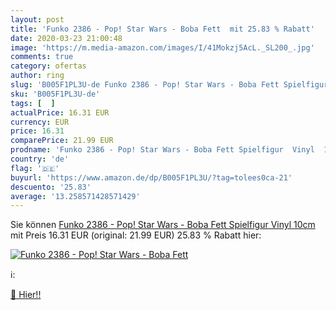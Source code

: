 ```yaml
---
layout: post
title: 'Funko 2386 - Pop! Star Wars - Boba Fett  mit 25.83 % Rabatt'
date: 2020-03-23 21:00:48
image: 'https://m.media-amazon.com/images/I/41Mokzj5AcL._SL200_.jpg'
comments: true
category: ofertas
author: ring
slug: 'B005F1PL3U-de Funko 2386 - Pop! Star Wars - Boba Fett Spielfigur Vinyl 10cm'
sku: 'B005F1PL3U-de'
tags: [  ]
actualPrice: 16.31 EUR
currency: EUR
price: 16.31
comparePrice: 21.99 EUR
prodname: 'Funko 2386 - Pop! Star Wars - Boba Fett Spielfigur  Vinyl  10cm'
country: 'de'
flag: '🇩🇪'
buyurl: 'https://www.amazon.de/dp/B005F1PL3U/?tag=tolees0ca-21'
descuento: '25.83'
average: '13.258571428571429'
---
```


Sie können [Funko 2386 - Pop! Star Wars - Boba Fett Spielfigur  Vinyl  10cm](https://www.amazon.de/dp/B005F1PL3U/?tag=tolees0ca-21) mit Preis 16.31 EUR (original: 21.99 EUR) 25.83 % Rabatt hier:

[![Funko 2386 - Pop! Star Wars - Boba Fett ](https://m.media-amazon.com/images/I/41Mokzj5AcL._SL200_.jpg)](https://www.amazon.de/dp/B005F1PL3U/?tag=tolees0ca-21)

ℹ️:


[🛒 Hier!!](https://www.amazon.de/dp/B005F1PL3U/?tag=tolees0ca-21)
